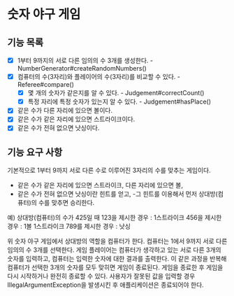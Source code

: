 # 숫자 야구 게임

## 기능 목록

- [X] 1부터 9까지의 서로 다른 임의의 수 3개를 생성한다. - NumberGenerator#createRandomNumbers()
- [X] 컴퓨터의 수(3자리)와 플레이어의 수(3자리)를 비교할 수 있다. - Referee#compare()
  - [X] 몇 개의 숫자가 같은지를 알 수 있다. - Judgement#correctCount()
  - [X] 특정 자리에 특정 숫자가 있는지 알 수 있다. - Judgement#hasPlace()
- [X] 같은 수가 다른 자리에 있으면 볼이다.
- [X] 같은 수가 같은 자리에 있으면 스트라이크이다.
- [X] 같은 수가 전혀 없으면 낫싱이다.

## 기능 요구 사항 

기본적으로 1부터 9까지 서로 다른 수로 이루어진 3자리의 수를 맞추는 게임이다.

- 같은 수가 같은 자리에 있으면 스트라이크, 다른 자리에 있으면 볼, 
- 같은 수가 전혀 없으면 낫싱이란 힌트를 얻고, 
-그 힌트를 이용해서 먼저 상대방(컴퓨터)의 수를 맞추면 승리한다.


예) 상대방(컴퓨터)의 수가 425일 때
123을 제시한 경우 : 1스트라이크
456을 제시한 경우 : 1볼 1스트라이크
789를 제시한 경우 : 낫싱

위 숫자 야구 게임에서 상대방의 역할을 컴퓨터가 한다. 
컴퓨터는 1에서 9까지 서로 다른 임의의 수 3개를 선택한다. 
게임 플레이어는 컴퓨터가 생각하고 있는 서로 다른 3개의 숫자를 입력하고, 컴퓨터는 입력한 숫자에 대한 결과를 출력한다.
이 같은 과정을 반복해 컴퓨터가 선택한 3개의 숫자를 모두 맞히면 게임이 종료된다.
게임을 종료한 후 게임을 다시 시작하거나 완전히 종료할 수 있다.
사용자가 잘못된 값을 입력할 경우 IllegalArgumentException을 발생시킨 후 애플리케이션은 종료되어야 한다.